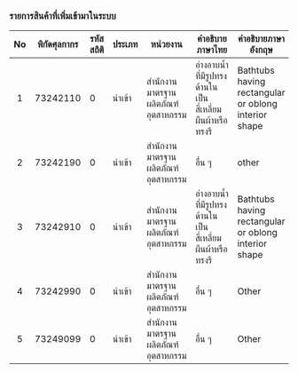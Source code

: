 


### รายการสินค้าที่เพิ่มเข้ามาในระบบ

| No |พิกัดศุลกากร |รหัสสถิติ |ประเภท |หน่วยงาน |คำอธิบายภาษาไทย |คำอธิบายภาษาอังกฤษ |วันที่เริ่มต้น |
|:-----:|----------|----------|----------|----------|----------|----------|----------|
| 1 |73242110 |0 |นำเข้า |สำนักงานมาตรฐานผลิตภัณฑ์อุตสาหกรรม |อ่างอาบน้ำที่มีรูปทรงด้านในเป็นสี่เหลี่ยมผืนผ้าหรือทรงรี |Bathtubs having rectangular or oblong interior shape |20200302 |
| 2 |73242190 |0 |นำเข้า |สำนักงานมาตรฐานผลิตภัณฑ์อุตสาหกรรม |อื่น ๆ |other |20200302 |
| 3 |73242910 |0 |นำเข้า |สำนักงานมาตรฐานผลิตภัณฑ์อุตสาหกรรม |อ่างอาบน้ำที่มีรูปทรงด้านในเป็นสี่เหลี่ยมผืนผ้าหรือทรงรี |Bathtubs having rectangular or oblong interior shape |20200302 |
| 4 |73242990 |0 |นำเข้า |สำนักงานมาตรฐานผลิตภัณฑ์อุตสาหกรรม |อื่น ๆ |Other |20200302 |
| 5 |73249099 |0 |นำเข้า |สำนักงานมาตรฐานผลิตภัณฑ์อุตสาหกรรม |อื่น ๆ |Other |20200302 |
<!--stackedit_data:
eyJoaXN0b3J5IjpbMzAwOTA3NDQ1XX0=
-->